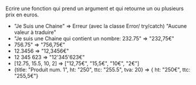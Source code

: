 Ecrire une fonction qui prend un argument et qui retourne un ou plusieurs prix en euros.

* "Je Suis une Chaine" => Erreur (avec la classe Error/ try/catch) "Aucune valeur à traduire"
* "Je suis une Chaine qui contient un nombre: 232.75" => "232,75€"
* 756.75" => "756,75€"
* 12.3456 => "12,3456€"
* 12 345 623 => "12'345'623€"
* [12.75, 15.5, 10, 2] => ["12,75€", "15,5€", "10€", "2€"]
* {title: "Produit num. 1", ht: "250", ttc: "255.5", tva: 20} => { ht: "250€", ttc: "255,5€"}
